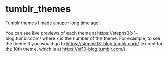 # tumblr_themes
Tumblr themes I made a super long time ago!

You can see live previews of each theme at https://stephs0{x}-blog.tumblr.com/ where x is the number of the theme. For example, to see the theme 3 you would go to https://stephs03-blog.tumblr.com/ (except for the 10th theme, which is at https://sf10-blog.tumblr.com/).
